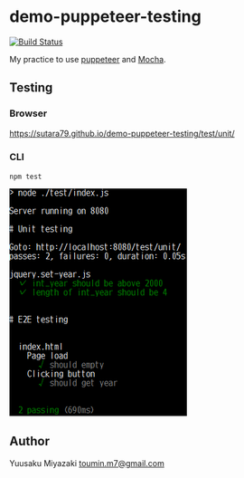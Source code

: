 # demo-puppeteer-testing

[![Build Status](https://travis-ci.org/sutara79/demo-puppeteer-testing.svg?branch=master)](https://travis-ci.org/sutara79/demo-puppeteer-testing)

My practice to use [puppeteer](https://github.com/GoogleChrome/puppeteer) and [Mocha](https://github.com/mochajs/mocha).

## Testing
### Browser
https://sutara79.github.io/demo-puppeteer-testing/test/unit/

### CLI
```
npm test
```

![](screencapture.png)

## Author
Yuusaku Miyazaki <toumin.m7@gmail.com>